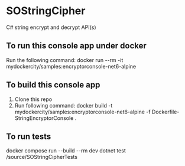 # SOStringCipher
C# string encrypt and decrypt API(s)

## To run this console app under docker

Run the following command:
docker run --rm -it mydockercity/samples:encryptorconsole-net6-alpine

## To build this console app

1. Clone this repo
2. Run following command:
docker build -t mydockercity/samples:encryptorconsole-net6-alpine -f Dockerfile-StringEncryptorConsole .

## To run tests

docker compose run --build --rm dev dotnet test /source/SOStringCipherTests
